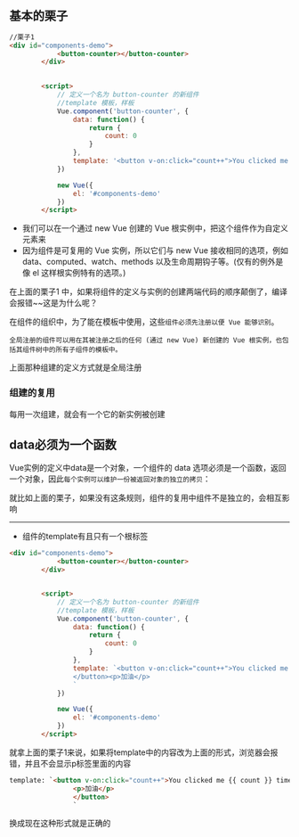 ## 基本的栗子
```html
//栗子1
<div id="components-demo">
			<button-counter></button-counter>
		</div>
		

		<script>
			// 定义一个名为 button-counter 的新组件
			//template 模板，样板
			Vue.component('button-counter', {
				data: function() {
					return {
						count: 0
					}
				},
				template: '<button v-on:click="count++">You clicked me {{ count }} times.</button>'
			})

			new Vue({
				el: '#components-demo'
			})
		</script>
```
* 我们可以在一个通过 new Vue 创建的 Vue 根实例中，把这个组件作为自定义元素来
* 因为组件是可复用的 Vue 实例，所以它们与 new Vue 接收相同的选项，例如 data、computed、watch、methods 以及生命周期钩子等。(仅有的例外是像 el 这样根实例特有的选项。)

在上面的栗子1 中，如果将组件的定义与实例的创建两端代码的顺序颠倒了，编译会报错~~这是为什么呢？

在组件的组织中，为了能在模板中使用，这些``组件必须先注册以便 Vue 能够识别``。


``全局注册的组件可以用在其被注册之后的任何 (通过 new Vue) 新创建的 Vue 根实例，也包括其组件树中的所有子组件的模板中。``

上面那种组建的定义方式就是全局注册
### 组建的复用
每用一次组建，就会有一个它的新实例被创建

## data必须为一个函数

Vue实例的定义中data是一个对象，一个组件的 data 选项必须是一个函数，返回一个对象，因此``每个实例可以维护一份被返回对象的独立的拷贝``：

就比如上面的栗子，如果没有这条规则，组件的复用中组件不是独立的，会相互影响

****
* 组件的template有且只有一个根标签
```html
<div id="components-demo">
			<button-counter></button-counter>
		</div>


		<script>
			// 定义一个名为 button-counter 的新组件
			//template 模板，样板
			Vue.component('button-counter', {
				data: function() {
					return {
						count: 0
					}
				},
				template: `<button v-on:click="count++">You clicked me {{ count }} times.
				</button><p>加油</p>
				`
			})

			new Vue({
				el: '#components-demo'
			})
		</script>
```
就拿上面的栗子1来说，如果将template中的内容改为上面的形式，浏览器会报错，并且不会显示p标签里面的内容

```html
template: `<button v-on:click="count++">You clicked me {{ count }} times.
				<p>加油</p>
				</button>
				`
```
换成现在这种形式就是正确的